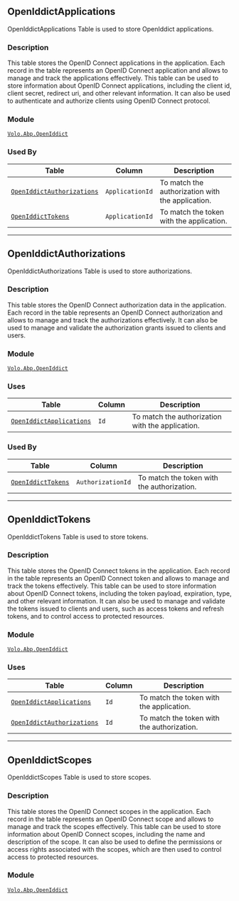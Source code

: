 ## OpenIddictApplications

OpenIddictApplications Table is used to store OpenIddict applications.

### Description

This table stores the OpenID Connect applications in the application. Each record in the table represents an OpenID Connect application and allows to manage and track the applications effectively. This table can be used to store information about OpenID Connect applications, including the client id, client secret, redirect uri, and other relevant information. It can also be used to authenticate and authorize clients using OpenID Connect protocol.

### Module

[`Volo.Abp.OpenIddict`](../OpenIddict.md)

### Used By

| Table | Column | Description |
| --- | --- | --- |
| [`OpenIddictAuthorizations`](#openiddictauthorizations) | `ApplicationId` | To match the authorization with the application. |
| [`OpenIddictTokens`](#openiddicttokens) | `ApplicationId` | To match the token with the application. |

---

## OpenIddictAuthorizations

OpenIddictAuthorizations Table is used to store authorizations.

### Description

This table stores the OpenID Connect authorization data in the application. Each record in the table represents an OpenID Connect authorization and allows to manage and track the authorizations effectively. It can also be used to manage and validate the authorization grants issued to clients and users.

### Module

[`Volo.Abp.OpenIddict`](../OpenIddict.md)

### Uses

| Table | Column | Description |
| --- | --- | --- |
| [`OpenIddictApplications`](#openiddictapplications) | `Id` | To match the authorization with the application. |

### Used By

| Table | Column | Description |
| --- | --- | --- |
| [`OpenIddictTokens`](#openiddicttokens) | `AuthorizationId` | To match the token with the authorization. |

---

## OpenIddictTokens

OpenIddictTokens Table is used to store tokens.

### Description

This table stores the OpenID Connect tokens in the application. Each record in the table represents an OpenID Connect token and allows to manage and track the tokens effectively. This table can be used to store information about OpenID Connect tokens, including the token payload, expiration, type, and other relevant information. It can also be used to manage and validate the tokens issued to clients and users, such as access tokens and refresh tokens, and to control access to protected resources.

### Module

[`Volo.Abp.OpenIddict`](../OpenIddict.md)

### Uses

| Table | Column | Description |
| --- | --- | --- |
| [`OpenIddictApplications`](#openiddictapplications) | `Id` | To match the token with the application. |
| [`OpenIddictAuthorizations`](#openiddictauthorizations) | `Id` | To match the token with the authorization. |

---

## OpenIddictScopes

OpenIddictScopes Table is used to store scopes.

### Description

This table stores the OpenID Connect scopes in the application. Each record in the table represents an OpenID Connect scope and allows to manage and track the scopes effectively. This table can be used to store information about OpenID Connect scopes, including the name and description of the scope. It can also be used to define the permissions or access rights associated with the scopes, which are then used to control access to protected resources.

### Module

[`Volo.Abp.OpenIddict`](../OpenIddict.md)